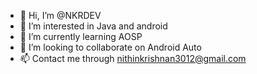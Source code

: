 - 👋 Hi, I’m @NKRDEV
- 👀 I’m interested in Java and android
- 🌱 I’m currently learning AOSP
- 💞️ I’m looking to collaborate on Android Auto
- 📫 Contact me through nithinkrishnan3012@gmail.com

<!---
NKRDEV/NKRDEV is a ✨ special ✨ repository because its `README.md` (this file) appears on your GitHub profile.
You can click the Preview link to take a look at your changes.
--->
